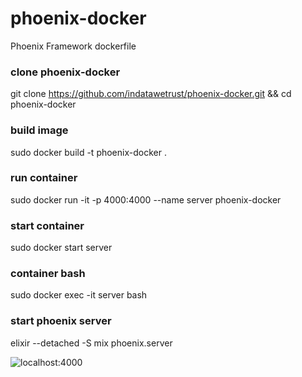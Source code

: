 # phoenix-docker
Phoenix Framework dockerfile

### clone phoenix-docker
git clone https://github.com/indatawetrust/phoenix-docker.git && cd phoenix-docker

### build image
sudo docker build -t phoenix-docker .

### run container
sudo docker run -it -p 4000:4000 --name server phoenix-docker

### start container
sudo docker start server

### container bash
sudo docker exec -it server bash

### start phoenix server
elixir --detached -S mix phoenix.server

![localhost:4000](http://i.hizliresim.com/nMo9ZV.png)
